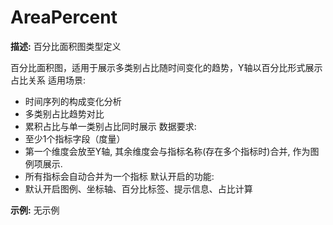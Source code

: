 # AreaPercent

**描述:**
百分比面积图类型定义
  
  百分比面积图，适用于展示多类别占比随时间变化的趋势，Y轴以百分比形式展示占比关系
  适用场景:
  - 时间序列的构成变化分析
  - 多类别占比趋势对比
  - 累积占比与单一类别占比同时展示
  数据要求:
  - 至少1个指标字段（度量）
  - 第一个维度会放至Y轴, 其余维度会与指标名称(存在多个指标时)合并, 作为图例项展示.
  - 所有指标会自动合并为一个指标
  默认开启的功能:
  - 默认开启图例、坐标轴、百分比标签、提示信息、占比计算

**示例:**
无示例

